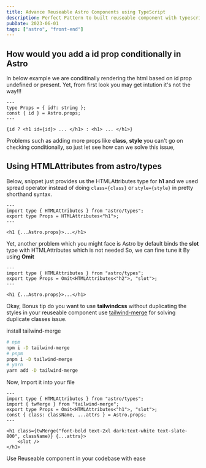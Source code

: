```yaml
---
title: Advance Reuseable Astro Components using TypeScript
description: Perfect Pattern to built reuseable component with typescript supoprt, with few lines of code
pubDate: 2023-06-01
tags: ["astro", "front-end"]
---
```


## How would you add a **id** prop conditionally in Astro

In below example we are conditinally rendering the html based on id prop undefined or present.
Yet, from first look you may get intution it's not the way!!!

```astro
---
type Props = { id?: string };
const { id } = Astro.props;
---

{id ? <h1 id={id}> ... </h1> : <h1> ... </h1>}
```

Problems such as adding more props like **class**, **style** you can't go on checking conditionally, so just let see how can we solve this issue,

## Using HTMLAttributes from **astro/types**

Below, snippet just provides us the HTMLAttributes type for **h1** and we used spread operator instead of doing `class={class}` or `style={style}` in pretty shorthand syntax.

```astro
---
import type { HTMLAttributes } from "astro/types";
export type Props = HTMLAttributes<"h1">;
---

<h1 {...Astro.props}>...</h1>
```

Yet, another problem which you might face is Astro by default binds the **slot** type with HTMLAttributes which is not needed So, we can fine tune it By using **Omit**

```astro
---
import type { HTMLAttributes } from "astro/types";
export type Props = Omit<HTMLAttributes<"h2">, "slot">;
---

<h1 {...Astro.props}>...</h1>
```

Okay, Bonus tip do you want to use **tailwindcss** without duplicating the styles in your reuseable component use [tailwind-merge](https://github.com/dcastil/tailwind-merge) for solving duplicate classes issue.

install tailwind-merge

```bash
# npm
npm i -D tailwind-merge
# pnpm
pnpm i -D tailwind-merge
# yarn
yarn add -D tailwind-merge
```

Now, Import it into your file

```astro
---
import type { HTMLAttributes } from "astro/types";
import { twMerge } from "tailwind-merge";
export type Props = Omit<HTMLAttributes<"h1">, "slot">;
const { class: className, ...attrs } = Astro.props;
---

<h1 class={twMerge("font-bold text-2xl dark:text-white text-slate-800", className)} {...attrs}>
    <slot />
</h1>
```

Use Reuseable component in your codebase with ease
